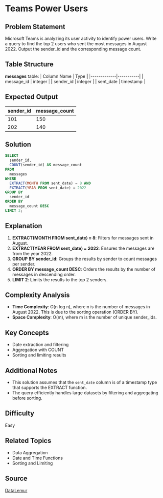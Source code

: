 # Teams Power Users

## Problem Statement
Microsoft Teams is analyzing its user activity to identify power users. Write a query to find the top 2 users who sent the most messages in August 2022. Output the sender_id and the corresponding message count.

## Table Structure
**messages** table:
| Column Name | Type      |
|-------------|-----------|
| message_id  | integer   |
| sender_id   | integer   |
| sent_date   | timestamp |

## Expected Output
| sender_id | message_count |
|-----------|---------------|
| 101       | 150           |
| 202       | 140           |

## Solution

```sql
SELECT
  sender_id,
  COUNT(sender_id) AS message_count
FROM
  messages
WHERE
  EXTRACT(MONTH FROM sent_date) = 8 AND
  EXTRACT(YEAR FROM sent_date) = 2022
GROUP BY
  sender_id
ORDER BY
  message_count DESC
LIMIT 2;
````

## Explanation
1. **EXTRACT(MONTH FROM sent_date) = 8**: Filters for messages sent in August.
2. **EXTRACT(YEAR FROM sent_date) = 2022**: Ensures the messages are from the year 2022.
3. **GROUP BY sender_id**: Groups the results by sender to count messages per sender.
4. **ORDER BY message_count DESC**: Orders the results by the number of messages in descending order.
5. **LIMIT 2**: Limits the results to the top 2 senders.

## Complexity Analysis
- **Time Complexity**: O(n log n), where n is the number of messages in August 2022. This is due to the sorting operation (ORDER BY).
- **Space Complexity**: O(m), where m is the number of unique sender_ids.

## Key Concepts
- Date extraction and filtering
- Aggregation with COUNT
- Sorting and limiting results

## Additional Notes
- This solution assumes that the `sent_date` column is of a timestamp type that supports the EXTRACT function.
- The query efficiently handles large datasets by filtering and aggregating before sorting.

## Difficulty
Easy

## Related Topics
- Data Aggregation
- Date and Time Functions
- Sorting and Limiting

## Source
[DataLemur](https://datalemur.com/questions/teams-power-users)

